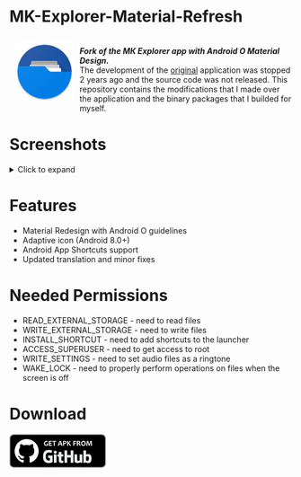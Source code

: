 # MK-Explorer-Material-Refresh
<img src="/Preview/Icon.png" align="left" width="105" hspace="10" vspace="10">

<br>_**Fork of the МК Explorer app with Android O Material Design.**_<br/> The development of the <a href="https://play.google.com/store/apps/details?id=pl.mkexplorer.kormateusz">original</a> application was stopped 2 years ago and the source code was not released. This repository contains the modifications that I made over the application and the binary packages that I builded for myself.
## 

# Screenshots
<details>
  <summary>Click to expand</summary>
  <img alt="Preview" src="/Preview/Preview.png"/>
</details>

# Features
  - Material Redesign with Android O guidelines 
  - Adaptive icon (Android 8.0+) 
  - Android App Shortcuts support 
  - Updated translation and minor fixes

# Needed Permissions
  - READ_EXTERNAL_STORAGE - need to read files
  - WRITE_EXTERNAL_STORAGE - need to write files
  - INSTALL_SHORTCUT - need to add shortcuts to the launcher
  - ACCESS_SUPERUSER - need to get access to root
  - WRITE_SETTINGS - need to set audio files as a ringtone
  - WAKE_LOCK - need to properly perform operations on files when the screen is off

# Download
[![Get Apk From GitHub](/Preview/GitHub.png)](https://github.com/0x264f/Omich-Notes-Material-Refresh/releases/latest)
